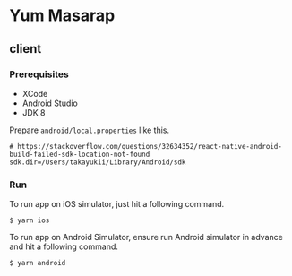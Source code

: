 # Yum Masarap

## client

### Prerequisites

* XCode
* Android Studio
* JDK 8

Prepare `android/local.properties` like this. 

```
# https://stackoverflow.com/questions/32634352/react-native-android-build-failed-sdk-location-not-found
sdk.dir=/Users/takayukii/Library/Android/sdk
```

### Run

To run app on iOS simulator, just hit a following command.

```
$ yarn ios
```

To run app on Android Simulator, ensure run Android simulator in advance and hit a following command.

```
$ yarn android
```
